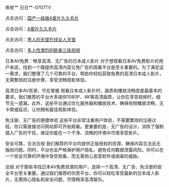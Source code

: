 夜夜艹 日日艹-0707TV

点击访问：<a href="https://tfda.pages.dev/">国产一级做A爰片久久毛片</a>

点击访问：<a href="https://bsdf-5f5.pages.dev/">A爰片久久毛片</a>

点击访问：<a href="https://cfad.pages.dev/">男人的天堂在线女人天堂</a>

点击访问：<a href="https://gfd-5xg.pages.dev/">多人性激烈的欧美三级视频</a>


日本AV免费：畅享高清、无广告的日本成人影片
对于想观看日本AV免费影片的用户来说，找到一个既提供高清内容又免广告的观看平台是至关重要的。为了满足这一需求，我们整理了几个可靠的平台，帮助你轻松获取免费的高清日本成人影片，无需繁琐的注册步骤，享受流畅观影体验。

高清日本AV资源，尽在掌握
观看日本成人影片时，画质和播放流畅度是最基本的要求。我们推荐的平台大多提供1080P、4K等高清画质，让你在享受视频时，细节无一遗漏。此外，这些平台通过优化服务器和播放技术，确保视频播放流畅，无卡顿或延迟，让你拥有最佳观影体验。

免注册、无广告的便捷体验
这些平台非常注重用户体验，不需要繁琐的注册过程，你只需直接访问网站即可开始观看。更重要的是，无广告的设计，消除了强制插入广告的干扰，保证你能在一个干净、流畅的环境中尽情享受影片。

安全可靠，合法合规
我们推荐的平台均提供正版授权的资源，确保内容合法且无版权问题。同时，平台也会严格保护用户隐私，避免任何数据泄露风险。你可以在一个安全可靠的环境中享受观看，而无需担心恶意软件或病毒的威胁。

总结
对于那些寻找日本AV免费资源的用户，选择一个高清、无广告、免注册的安全平台至关重要。通过我们推荐的优质平台，你可以轻松享受最新的日本成人影片，无需担心隐私和安全问题，尽情畅享高清娱乐。


<span style="display:none;">[Canonical link]( https://github.com/va20250707/12333 ）</span>
